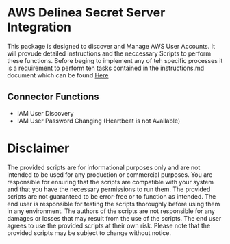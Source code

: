 # AWS Delinea Secret Server Integration

This package is designed to discover and Manage AWS User Accounts.  It will provude detailed instructions and the neccessary Scripts to perform these functions. Before beging to implement any of teh specific processes it is a requirement to perform teh tasks contained in the instructions.md document which can be found [Here](./Instructions.md)

## Connector Functions

- IAM User Discovery
- IAM User Password Changing (Heartbeat is not Available)
# Disclaimer

The provided scripts are for informational purposes only and are not intended to be used for any production or commercial purposes. You are responsible for ensuring that the scripts are compatible with your system and that you have the necessary permissions to run them. The provided scripts are not guaranteed to be error-free or to function as intended. The end user is responsible for testing the scripts thoroughly before using them in any environment. The authors of the scripts are not responsible for any damages or losses that may result from the use of the scripts. The end user agrees to use the provided scripts at their own risk. Please note that the provided scripts may be subject to change without notice.
